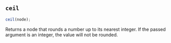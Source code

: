 ## `ceil`

```js
ceil(node);
```

Returns a node that rounds a number up to its nearest integer. If the passed argument is an integer, the value will not be rounded.
